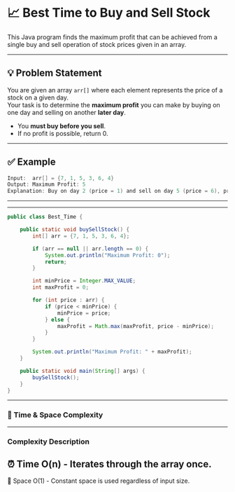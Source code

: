 # 📈 Best Time to Buy and Sell Stock

This Java program finds the maximum profit that can be achieved from a single buy and sell operation of stock prices given in an array.

---

## 💡 Problem Statement

You are given an array `arr[]` where each element represents the price of a stock on a given day.  
Your task is to determine the **maximum profit** you can make by buying on one day and selling on another **later day**.

- You **must buy before you sell**.
- If no profit is possible, return 0.

---

## ✅ Example

```java
Input:  arr[] = {7, 1, 5, 3, 6, 4}
Output: Maximum Profit: 5
Explanation: Buy on day 2 (price = 1) and sell on day 5 (price = 6), profit = 6 - 1 = 5
```
----
----
```java
public class Best_Time {

    public static void buySellStock() {
        int[] arr = {7, 1, 5, 3, 6, 4};

        if (arr == null || arr.length == 0) {
            System.out.println("Maximum Profit: 0");
            return;
        }

        int minPrice = Integer.MAX_VALUE;
        int maxProfit = 0;

        for (int price : arr) {
            if (price < minPrice) {
                minPrice = price;
            } else {
                maxProfit = Math.max(maxProfit, price - minPrice);
            }
        }

        System.out.println("Maximum Profit: " + maxProfit);
    }

    public static void main(String[] args) {
        buySellStock();
    }
}
```
---


### 🧮 Time & Space Complexity
---
### Complexity	Description
⏰ Time	  O(n) - Iterates through the array once.
---

🧠 Space	O(1) - Constant space is used regardless of input size.


